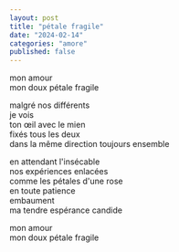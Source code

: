 ```yaml
---
layout: post
title: "pétale fragile"
date: "2024-02-14"
categories: "amore"
published: false
---
```


mon amour  
mon doux pétale fragile  

malgré nos différents  
je vois  
ton œil avec le mien  
fixés tous les deux  
dans la même direction
toujours ensemble  

en attendant l'insécable  
nos expériences enlacées  
comme les pétales d'une rose  
en toute patience  
embaument  
ma tendre espérance candide  

mon amour  
mon doux pétale fragile  
